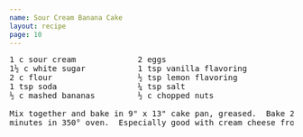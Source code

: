 ```yaml
---
name: Sour Cream Banana Cake
layout: recipe
page: 10
---
```


<pre>
1 c sour cream             2 eggs
1½ c white sugar           1 tsp vanilla flavoring
2 c flour                  ½ tsp lemon flavoring
1 tsp soda                 ¼ tsp salt
½ c mashed bananas         ½ c chopped nuts

Mix together and bake in 9" x 13" cake pan, greased.  Bake 25 - 30
minutes in 350° oven.  Especially good with cream cheese frosting.
</pre>
